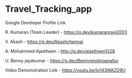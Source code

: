 # Travel_Tracking_app

Google Developer Profile Link

R. Kumaran (Team Leader) - https://g.dev/kumaranravi2003

V. Akash - https://g.dev/Akashchennai

A. Mohammed Ajastheen - http://g.dev/ajastheen1328

U. Benny jayakumar - https://g.dev/Bennysholinganallur



Video Demonstration Link - https://youtu.be/Io143WAZD9U

